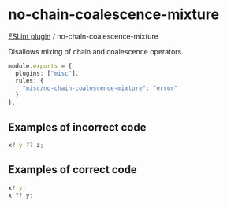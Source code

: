 # no-chain-coalescence-mixture

[ESLint plugin](https://iliubinskii.github.io/eslint-plugin-misc/) / no-chain-coalescence-mixture

Disallows mixing of chain and coalescence operators.

```ts
module.exports = {
  plugins: ["misc"],
  rules: {
    "misc/no-chain-coalescence-mixture": "error"
  }
};
```

## Examples of incorrect code

```ts
x?.y ?? z;
```

## Examples of correct code

```ts
x?.y;
x ?? y;
```
